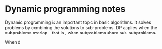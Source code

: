 # Dynamic programming notes
Dynamic programming is an important topic in basic algorithms. It solves problems by combining the solutions to sub-problems. DP applies when the subproblems overlap - that is , when subproblems share sub-subproblems.

When d
<!--stackedit_data:
eyJoaXN0b3J5IjpbLTE4NTc1MzEyMTYsLTIwNzU5MDU5OTBdfQ
==
-->